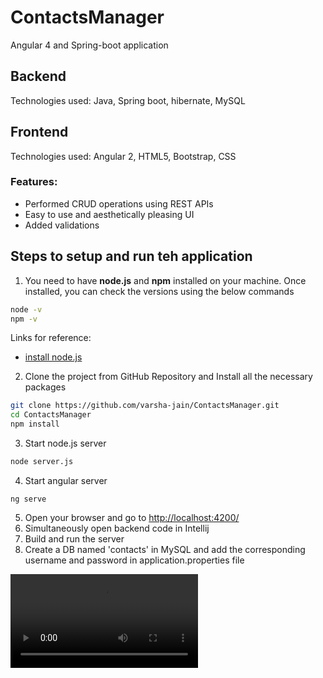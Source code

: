 # ContactsManager
Angular 4 and Spring-boot application

## Backend 
Technologies used: Java, Spring boot, hibernate, MySQL

## Frontend
Technologies used: Angular 2, HTML5, Bootstrap, CSS

### Features:
- Performed CRUD operations using REST APIs
- Easy to use and aesthetically pleasing UI
- Added validations

## Steps to setup and run teh application
1. You need to have **node.js** and **npm** installed on your machine. Once installed, you can check the versions using the below commands

```sh
node -v
npm -v
```
Links for reference:
* [install node.js](https://nodejs.org/en/download/)

2. Clone the project from GitHub Repository and Install all the necessary packages
```sh
git clone https://github.com/varsha-jain/ContactsManager.git
cd ContactsManager
npm install
```
3. Start node.js server
```sh
node server.js
```

4. Start angular server
```
ng serve
```
5. Open your browser and go to [http://localhost:4200/](http://localhost:4200/)
6. Simultaneously open backend code in Intellij
7. Build and run the server
8. Create a DB named 'contacts' in MySQL and add the corresponding username and password in application.properties file

<video src='http://i.imgur.com/a/PPOdBiU' title='Video Walkthrough' width='' alt='Video Walkthrough' />
